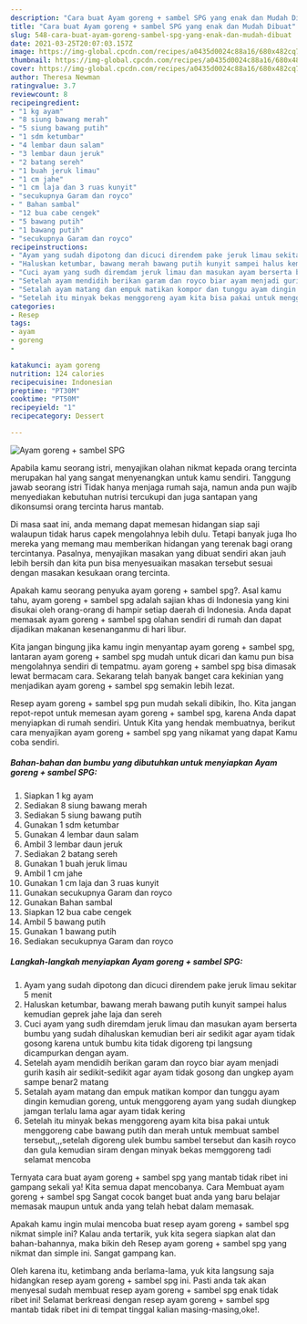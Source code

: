 ```yaml
---
description: "Cara buat Ayam goreng + sambel SPG yang enak dan Mudah Dibuat"
title: "Cara buat Ayam goreng + sambel SPG yang enak dan Mudah Dibuat"
slug: 548-cara-buat-ayam-goreng-sambel-spg-yang-enak-dan-mudah-dibuat
date: 2021-03-25T20:07:03.157Z
image: https://img-global.cpcdn.com/recipes/a0435d0024c88a16/680x482cq70/ayam-goreng-sambel-spg-foto-resep-utama.jpg
thumbnail: https://img-global.cpcdn.com/recipes/a0435d0024c88a16/680x482cq70/ayam-goreng-sambel-spg-foto-resep-utama.jpg
cover: https://img-global.cpcdn.com/recipes/a0435d0024c88a16/680x482cq70/ayam-goreng-sambel-spg-foto-resep-utama.jpg
author: Theresa Newman
ratingvalue: 3.7
reviewcount: 8
recipeingredient:
- "1 kg ayam"
- "8 siung bawang merah"
- "5 siung bawang putih"
- "1 sdm ketumbar"
- "4 lembar daun salam"
- "3 lembar daun jeruk"
- "2 batang sereh"
- "1 buah jeruk limau"
- "1 cm jahe"
- "1 cm laja dan 3 ruas kunyit"
- "secukupnya Garam dan royco"
- " Bahan sambal"
- "12 bua cabe cengek"
- "5 bawang putih"
- "1 bawang putih"
- "secukupnya Garam dan royco"
recipeinstructions:
- "Ayam yang sudah dipotong dan dicuci direndem pake jeruk limau sekitar 5 menit"
- "Haluskan ketumbar, bawang merah bawang putih kunyit sampei halus kemudian geprek jahe laja dan sereh"
- "Cuci ayam yang sudh diremdam jeruk limau dan masukan ayam berserta bumbu yang sudah dihaluskan kemudian beri air sedikit agar ayam tidak gosong karena untuk bumbu kita tidak digoreng tpi langsung dicampurkan dengan ayam."
- "Setelah ayam mendidih berikan garam dan royco biar ayam menjadi gurih kasih air sedikit-sedikit agar ayam tidak gosong dan ungkep ayam sampe benar2 matang"
- "Setalah ayam matang dan empuk matikan kompor dan tunggu ayam dingin kemudian goreng, untuk menggoreng ayam yang sudah diungkep jamgan terlalu lama agar ayam tidak kering"
- "Setelah itu minyak bekas menggoreng ayam kita bisa pakai untuk menggoreng cabe bawang putih dan merah untuk membuat sambel tersebut,,,setelah digoreng ulek bumbu sambel tersebut dan kasih royco dan gula kemudian siram dengan minyak bekas memggoreng tadi selamat mencoba"
categories:
- Resep
tags:
- ayam
- goreng
- 

katakunci: ayam goreng  
nutrition: 124 calories
recipecuisine: Indonesian
preptime: "PT30M"
cooktime: "PT50M"
recipeyield: "1"
recipecategory: Dessert

---
```



![Ayam goreng + sambel SPG](https://img-global.cpcdn.com/recipes/a0435d0024c88a16/680x482cq70/ayam-goreng-sambel-spg-foto-resep-utama.jpg)

Apabila kamu seorang istri, menyajikan olahan nikmat kepada orang tercinta merupakan hal yang sangat menyenangkan untuk kamu sendiri. Tanggung jawab seorang istri Tidak hanya menjaga rumah saja, namun anda pun wajib menyediakan kebutuhan nutrisi tercukupi dan juga santapan yang dikonsumsi orang tercinta harus mantab.

Di masa  saat ini, anda memang dapat memesan hidangan siap saji walaupun tidak harus capek mengolahnya lebih dulu. Tetapi banyak juga lho mereka yang memang mau memberikan hidangan yang terenak bagi orang tercintanya. Pasalnya, menyajikan masakan yang dibuat sendiri akan jauh lebih bersih dan kita pun bisa menyesuaikan masakan tersebut sesuai dengan masakan kesukaan orang tercinta. 



Apakah kamu seorang penyuka ayam goreng + sambel spg?. Asal kamu tahu, ayam goreng + sambel spg adalah sajian khas di Indonesia yang kini disukai oleh orang-orang di hampir setiap daerah di Indonesia. Anda dapat memasak ayam goreng + sambel spg olahan sendiri di rumah dan dapat dijadikan makanan kesenanganmu di hari libur.

Kita jangan bingung jika kamu ingin menyantap ayam goreng + sambel spg, lantaran ayam goreng + sambel spg mudah untuk dicari dan kamu pun bisa mengolahnya sendiri di tempatmu. ayam goreng + sambel spg bisa dimasak lewat bermacam cara. Sekarang telah banyak banget cara kekinian yang menjadikan ayam goreng + sambel spg semakin lebih lezat.

Resep ayam goreng + sambel spg pun mudah sekali dibikin, lho. Kita jangan repot-repot untuk memesan ayam goreng + sambel spg, karena Anda dapat menyiapkan di rumah sendiri. Untuk Kita yang hendak membuatnya, berikut cara menyajikan ayam goreng + sambel spg yang nikamat yang dapat Kamu coba sendiri.

<!--inarticleads1-->

##### Bahan-bahan dan bumbu yang dibutuhkan untuk menyiapkan Ayam goreng + sambel SPG:

1. Siapkan 1 kg ayam
1. Sediakan 8 siung bawang merah
1. Sediakan 5 siung bawang putih
1. Gunakan 1 sdm ketumbar
1. Gunakan 4 lembar daun salam
1. Ambil 3 lembar daun jeruk
1. Sediakan 2 batang sereh
1. Gunakan 1 buah jeruk limau
1. Ambil 1 cm jahe
1. Gunakan 1 cm laja dan 3 ruas kunyit
1. Gunakan secukupnya Garam dan royco
1. Gunakan  Bahan sambal
1. Siapkan 12 bua cabe cengek
1. Ambil 5 bawang putih
1. Gunakan 1 bawang putih
1. Sediakan secukupnya Garam dan royco




<!--inarticleads2-->

##### Langkah-langkah menyiapkan Ayam goreng + sambel SPG:

1. Ayam yang sudah dipotong dan dicuci direndem pake jeruk limau sekitar 5 menit
1. Haluskan ketumbar, bawang merah bawang putih kunyit sampei halus kemudian geprek jahe laja dan sereh
1. Cuci ayam yang sudh diremdam jeruk limau dan masukan ayam berserta bumbu yang sudah dihaluskan kemudian beri air sedikit agar ayam tidak gosong karena untuk bumbu kita tidak digoreng tpi langsung dicampurkan dengan ayam.
1. Setelah ayam mendidih berikan garam dan royco biar ayam menjadi gurih kasih air sedikit-sedikit agar ayam tidak gosong dan ungkep ayam sampe benar2 matang
1. Setalah ayam matang dan empuk matikan kompor dan tunggu ayam dingin kemudian goreng, untuk menggoreng ayam yang sudah diungkep jamgan terlalu lama agar ayam tidak kering
1. Setelah itu minyak bekas menggoreng ayam kita bisa pakai untuk menggoreng cabe bawang putih dan merah untuk membuat sambel tersebut,,,setelah digoreng ulek bumbu sambel tersebut dan kasih royco dan gula kemudian siram dengan minyak bekas memggoreng tadi selamat mencoba




Ternyata cara buat ayam goreng + sambel spg yang mantab tidak ribet ini gampang sekali ya! Kita semua dapat mencobanya. Cara Membuat ayam goreng + sambel spg Sangat cocok banget buat anda yang baru belajar memasak maupun untuk anda yang telah hebat dalam memasak.

Apakah kamu ingin mulai mencoba buat resep ayam goreng + sambel spg nikmat simple ini? Kalau anda tertarik, yuk kita segera siapkan alat dan bahan-bahannya, maka bikin deh Resep ayam goreng + sambel spg yang nikmat dan simple ini. Sangat gampang kan. 

Oleh karena itu, ketimbang anda berlama-lama, yuk kita langsung saja hidangkan resep ayam goreng + sambel spg ini. Pasti anda tak akan menyesal sudah membuat resep ayam goreng + sambel spg enak tidak ribet ini! Selamat berkreasi dengan resep ayam goreng + sambel spg mantab tidak ribet ini di tempat tinggal kalian masing-masing,oke!.

